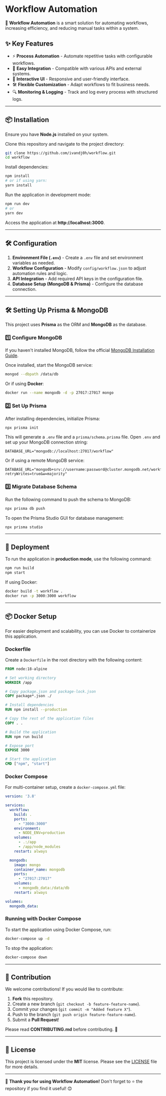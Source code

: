 # Workflow Automation

🚀 **Workflow Automation** is a smart solution for automating workflows, increasing efficiency, and reducing manual tasks within a system.

## ✨ Key Features

- ⚡ **Process Automation** - Automate repetitive tasks with configurable workflows.
- 🔗 **Easy Integration** - Compatible with various APIs and external systems.
- 🎯 **Interactive UI** - Responsive and user-friendly interface.
- 🛠 **Flexible Customization** - Adapt workflows to fit business needs.
- 🔍 **Monitoring & Logging** - Track and log every process with structured logs.

---

## 📦 Installation

Ensure you have **Node.js** installed on your system.

Clone this repository and navigate to the project directory:
```bash
git clone https://github.com/ivandj0h/workflow.git
cd workflow
```

Install dependencies:
```bash
npm install
# or if using yarn:
yarn install
```

Run the application in development mode:
```bash
npm run dev
# or
yarn dev
```

Access the application at **http://localhost:3000**.

---

## 🛠 Configuration

1. **Environment File (`.env`)** - Create a `.env` file and set environment variables as needed.
2. **Workflow Configuration** - Modify `config/workflow.json` to adjust automation rules and logic.
3. **API Integration** - Add required API keys in the configuration file.
4. **Database Setup (MongoDB & Prisma)** - Configure the database connection.

---

## 🛠 Setting Up Prisma & MongoDB

This project uses **Prisma** as the ORM and **MongoDB** as the database.

### **1️⃣ Configure MongoDB**
If you haven't installed MongoDB, follow the official [MongoDB Installation Guide](https://www.mongodb.com/docs/manual/installation/).

Once installed, start the MongoDB service:
```bash
mongod --dbpath /data/db
```

Or if using **Docker**:
```bash
docker run --name mongodb -d -p 27017:27017 mongo
```

### **2️⃣ Set Up Prisma**
After installing dependencies, initialize Prisma:
```bash
npx prisma init
```

This will generate a `.env` file and a `prisma/schema.prisma` file. Open `.env` and set up your MongoDB connection string:
```env
DATABASE_URL="mongodb://localhost:27017/workflow"
```

Or if using a remote MongoDB service:
```env
DATABASE_URL="mongodb+srv://username:password@cluster.mongodb.net/workflow?retryWrites=true&w=majority"
```

### **3️⃣ Migrate Database Schema**
Run the following command to push the schema to MongoDB:
```bash
npx prisma db push
```

To open the Prisma Studio GUI for database management:
```bash
npx prisma studio
```

---

## 🚀 Deployment

To run the application in **production mode**, use the following command:
```bash
npm run build
npm start
```

If using Docker:
```bash
docker build -t workflow .
docker run -p 3000:3000 workflow
```

---

## 📦 Docker Setup

For easier deployment and scalability, you can use Docker to containerize this application.

### **Dockerfile**
Create a `Dockerfile` in the root directory with the following content:
```dockerfile
FROM node:18-alpine

# Set working directory
WORKDIR /app

# Copy package.json and package-lock.json
COPY package*.json ./

# Install dependencies
RUN npm install --production

# Copy the rest of the application files
COPY . .

# Build the application
RUN npm run build

# Expose port
EXPOSE 3000

# Start the application
CMD ["npm", "start"]
```

### **Docker Compose**
For multi-container setup, create a `docker-compose.yml` file:
```yaml
version: '3.8'

services:
  workflow:
    build: .
    ports:
      - "3000:3000"
    environment:
      - NODE_ENV=production
    volumes:
      - .:/app
      - /app/node_modules
    restart: always

  mongodb:
    image: mongo
    container_name: mongodb
    ports:
      - "27017:27017"
    volumes:
      - mongodb_data:/data/db
    restart: always

volumes:
  mongodb_data:
```

### **Running with Docker Compose**
To start the application using Docker Compose, run:
```bash
docker-compose up -d
```

To stop the application:
```bash
docker-compose down
```

---

## 🤝 Contribution

We welcome contributions! If you would like to contribute:
1. **Fork** this repository.
2. Create a new branch (`git checkout -b feature-feature-name`).
3. Commit your changes (`git commit -m "Added feature X"`).
4. Push to the branch (`git push origin feature-feature-name`).
5. Submit a **Pull Request**!

Please read **CONTRIBUTING.md** before contributing. 🚀

---

## 📜 License

This project is licensed under the **MIT** license. Please see the [LICENSE](./LICENSE) file for more details.

---

🎉 **Thank you for using Workflow Automation!** Don't forget to ⭐ the repository if you find it useful! 😊

